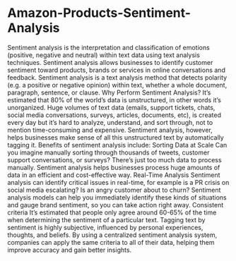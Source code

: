 # Amazon-Products-Sentiment-Analysis
Sentiment analysis is the interpretation and classification of emotions (positive, negative and neutral) within text data using text analysis techniques. Sentiment analysis allows businesses to identify customer sentiment toward products, brands or services in online conversations and feedback.  Sentiment analysis is a text analysis method that detects polarity (e.g. a positive or negative opinion) within text, whether a whole document, paragraph, sentence, or clause.  Why Perform Sentiment Analysis? It’s estimated that 80% of the world’s data is unstructured, in other words it’s unorganized. Huge volumes of text data (emails, support tickets, chats, social media conversations, surveys, articles, documents, etc), is created every day but it’s hard to analyze, understand, and sort through, not to mention time-consuming and expensive.  Sentiment analysis, however, helps businesses make sense of all this unstructured text by automatically tagging it.  Benefits of sentiment analysis include:  Sorting Data at Scale Can you imagine manually sorting through thousands of tweets, customer support conversations, or surveys? There’s just too much data to process manually. Sentiment analysis helps businesses process huge amounts of data in an efficient and cost-effective way.  Real-Time Analysis Sentiment analysis can identify critical issues in real-time, for example is a PR crisis on social media escalating? Is an angry customer about to churn? Sentiment analysis models can help you immediately identify these kinds of situations and gauge brand sentiment, so you can take action right away.  Consistent criteria It’s estimated that people only agree around 60-65% of the time when determining the sentiment of a particular text. Tagging text by sentiment is highly subjective, influenced by personal experiences, thoughts, and beliefs. By using a centralized sentiment analysis system, companies can apply the same criteria to all of their data, helping them improve accuracy and gain better insights.

